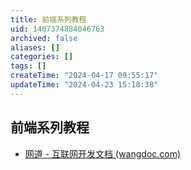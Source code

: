 ```yaml
---
title: 前端系列教程
uid: 1407374884046763
archived: false
aliases: []
categories: []
tags: []
createTime: "2024-04-17 09:55:17"
updateTime: "2024-04-23 15:18:38"
---
```


## 前端系列教程

- [网道 - 互联网开发文档 (wangdoc.com)](https://wangdoc.com/)
